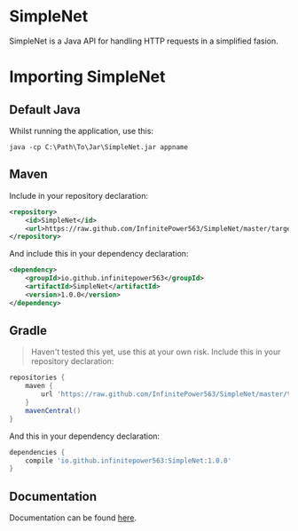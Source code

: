 # SimpleNet
SimpleNet is a Java API for handling HTTP requests in a simplified fasion.

# Importing SimpleNet
## Default Java
Whilst running the application, use this:

`java -cp C:\Path\To\Jar\SimpleNet.jar appname`
## Maven
Include in your repository declaration:
```xml
<repository>
    <id>SimpleNet</id>
    <url>https://raw.github.com/InfinitePower563/SimpleNet/master/target/mvn-repo/io/github/infinitepower563/SimpleNet</url>
</repository>
```
And include this in your dependency declaration:
```xml
<dependency>
    <groupId>io.github.infinitepower563</groupId>
    <artifactId>SimpleNet</artifactId>
    <version>1.0.0</version>
</dependency>
```
## Gradle
> Haven't tested this yet, use this at your own risk.
Include this in your repository declaration:
```groovy
repositories {
    maven {
        url 'https://raw.github.com/InfinitePower563/SimpleNet/master/target/mvn-repo/io/github/infinitepower563/SimpleNet'
    }
    mavenCentral()
}
```
And this in your dependency declaration:
```groovy
dependencies {
    compile 'io.github.infinitepower563:SimpleNet:1.0.0'
}
```
## Documentation
Documentation can be found [here](https://infinitepower563.github.io/SimpleNet/javadoc).
